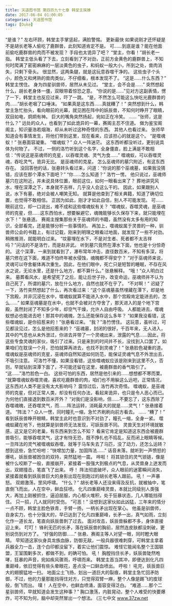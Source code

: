 ```yaml
---
title: 天道图书馆 第四百九十七章 韩堂主挨揍
date: 2017-06-04 01:00:05
categories: 天道图书馆
tags: [Duke]
---
```


“是谁？”
左右环顾，韩堂主手掌竖起，满脸警惕。 更新最快
如果说刚才还怀疑是不是胡长老等人偷吃了鹿群兽，此刻知道肯定不是。
可……到底是谁？能在他面前偷吃鹿群兽的肉而不被发现？
手段也太诡异了吧？
“堂主，你看！”胡长老一指。
韩堂主低头看了下去，立刻看到了不对劲，正前方金黄色的鹿群兽上，不知何时爬满了密密麻麻的一层淡黄色的虫子，和蚂蚁一般大小，所到之处，兽肉消失，只剩下骨头。
很显然，这两条腿，就是这玩意吞噬干净的。
这些虫子个头小，颜色又和烤熟的兽肉类似，不仔细看，根本发现不了。
“这是……什么东西？”
韩堂主愣住。
身为四星驯兽师，居然从未见过。
“堂主，会不会是……”
突然想起什么，胡长老身体一僵，双眼带着惊恐之意。
“你说的是……”见对方这副表情，愣了一下，韩堂主也反应过来，吓了一跳。
“是，不然怎么可能这么快吃光鹿群兽的肉……”胡长老咽了口唾沫。
“如果真是这东西……真就糟了！”
突然想到什么，韩堂主急忙抬头，看向眼前的光幕，就见困在阵中的妖辰兽，不知何时睁开了眼睛，双目如电，炯炯有神。
巨大的嘴角突然扬起，宛如正在冷笑。
……
“张师，这是什么？”
远处的众人，也看到了如此诡异的一幕，赛阁主忍不住道。
做为鉴宝阁阁主，知识量浩若烟海，却从未听过这种奇怪的东西。
其他人也看过来。
张师早知道会有事情发生，将他们带到这里，现在看来，应该担心的就是这个。
“是噬魂蚁！”
张悬面容凝重。
“噬魂蚁？”
众人一阵迷茫。
这东西听都没听过，更别说具体为何物了。
不过，一侧的洛竹听到这个名字，全身僵直，脸上满是不敢相信：“传说这是巫魂师的克星，以吞噬灵魂、灵气为食……”
噬魂蚁，可以吞噬灵魂，吞吃灵气，诡异无比。
是巫魂师的克星。
怎么巫魂师的墓穴附近，有这东西存在。
没回答他的话，张悬转头看过来，问道：“你说的那个巫魂墓，如果我没猜错，应该在那个潭水下面吧？”
“你……怎么知道？”
洛竹一愣。
他只说过，巫魂师墓穴在这附近，并未说具体位置，眼前这位，如何一眼看出来了？
葬地讲究风水，埋在深潭之下，本身就不吉祥，几乎没人会这么干的。
因此，如果跟别人说，水下有墓，绝对会被人嘲笑无知。
就算是他查到了相关典籍，知道了确切位置，也觉得不敢相信。
正因为如此，刚才才如此自信，别人不可能发现。
可……眼前这位，却一口说出，难不成和这些噬魂蚁有关？
“噬魂蚁，吞噬灵魂，是巫魂师的克星，但……这东西怕水，想要躲避它，魂魄能够长久保存下来，就只能埋在水下！”
张悬道。
赛阁主搜集那些关于巫魂师的书籍，虽然没有太多有用的知识，全部看完，还是能够分析一些事情的。
再加上，噬魂蚁属于灵兽的一种，驯兽师公会的书籍上，有过记载，刚来到明理之眼看过地面，就发现了一些不对劲。
稍微推测，就能明白过来。
“坟墓埋在水下，不是对生者、死者都不太吉祥吗？”问话的不是洛竹，而是赵非武。
听到墓穴竟然在潭水下面，他也是十分惊奇的。
这个深潭，一来到就看到了，瀑布常年冲击，直径数百米，不知有多深，将墓穴修在这下面，难道不怕终年被水侵蚀，魂魄都不得安宁？
“对于巫魂师来说，灵魂可以夺舍躯体再次重生。因此，在他们眼中，死亡只是短暂的睡眠，不存在风水之说，无论水里，还是什么地方，都不算什么。”
张悬解释。
“哦！”众人明白过来。
墓葬看风水，是希望死了之后，能让后世子孙，改变命运，巫魂师并不认为自己死了，所谓的墓穴，放在什么地方，自然也就不在乎了。
“不对啊！”
迟疑了一下，洛竹突然想起了什么，再次看过来：“这个巫魂墓虽然埋藏在潭下，却是地下宫殿，并非沉浸在水中，噬魂蚁就算不能进入水中，那个宫殿肯定能进去的，怎么……”
如果巫魂墓是在水中，也就不会被对方夺舍了，那天进入的是个地下宫殿，虽然封闭了不知多少年，却空气干燥，允许人自由呼吸。
人都能进去，噬魂蚁想必也能进去吧！那其中的魂魄，怎么还能保存这么多年？
“如果我没看错，这些噬魂蚁，是你招惹来的！”张悬看过来。
“我？”洛竹愣住。
这玩意，虽听过，可见都没见过，怎么是他招惹来的？
“巫魂墓，封闭的很好，千百年来，无人进入，其中的气息也从未外泄过，你进去并带了一个灵魂出来，泄露的气息……因此，将这些专食灵魂的家伙，吸引了过来。只是来到的时间并不长，没找到入口罢了。如果咱们在耽误一个月，恐怕就算再进去，也找不到灵魂了！”
张悬脸色凝重的道。
噬魂蚁是巫魂师的克星，巫魂师自然知道如何防范，能保证灵魂气息不外泄出去，不吸引注意。
可洛竹不懂，如果没看错，这些噬魂蚁应该是刚来到这里不久，否则，早就钻到深潭下面了，不可能还留在这里，被鹿群兽的香气吸引了。
“这……”洛竹脸色一白。
这些可怕的东西，居然是他引来的……想想都不寒而栗。
“就算噬魂蚁吞噬灵魂，喜欢吃鹿群兽的肉，咱们也不用躲这么远吧，正常情况，这东西对人类不是没有太大影响吗？
震惊过后，洛竹再次奇怪。
噬魂蚁，是巫魂师的克星，但对正常人类，却没有任何办法，看起来诡异，也只是令人恶心而已。
为何他们直接退到数百米开外？
“对我们是没影响，但……不要忘了，这东西除了吞噬魂魄，还吞噬灵气，而……阵法运转，消耗最大的就是……灵气！”
张悬接着道。
“阵法？”
众人一愣，同时瞳孔一缩，急忙齐刷刷向前方看去。
……
“糟了！”
看到妖辰兽睁开眼睛，韩堂主此时也意识到不对劲了，瞳孔一缩，全身一紧。
噬魂蚁藏在地下，他就算是驯兽师无法发现，可妖辰兽不同。
灵兽天生对环境就敏感，这又是它的老巢，有东西来到怎么不知？
看来它肯定是知道这东西会被鹿群兽吸引，能够吞噬灵气，这才有恃无恐，既不挣扎也不捣乱，反而闭上眼睛等候。
一旦阵法的灵气被噬魂蚁吞噬，就等于马车失去了马匹，没了动力，还怎么运转？
想到这些，急忙吩咐：“快增加力量，加固阵法……”
话音未落，就听到一声愤怒的爆吼，妖辰兽被困住的双持，突然猛地一震。
哗啦！
将其锁住的灵气锁链，像是被什么咬断了一般，直接崩开，紧接着一股强大到极点的气息，从灵兽身上迸发而出，双翅撞击，笔直飞了出来。
呼！
阵法彻底破坏，众人眼前的迷雾瞬间消失，紧接着就看到妖辰兽巨大的身影出现在刚跑过的胡长老等人跟前。
吼！
一声暴怒。
双翅激荡，罡风呼啸。
“什么？”
胡长老等人还没来得及反抗，就被抽中，笔直倒飞而出，人在空中，鲜血狂喷。
化凡四重巅峰灵兽，本就比同级别人类强大，再加上刚被抓住，逼迫屈服，内心郁火堆积，处于狂暴状态，几人哪能挡得住。
只一招，几人就同时受伤。
“可恶！”
没想到这家伙如此凶猛，三年来的情分一点不顾，韩堂主脸色铁青，手臂一扬，一柄长矛出现在掌心。
他虽是驯兽师，自身实力，也十分强大的，早已达到了化凡四重巅峰，长矛一出，真气如雨，立刻化作一道长龙，笔直向妖辰兽刺了过去。
面对攻击，妖辰兽躲都不多，身体直接迎上来。
叮叮！
锋利无匹的长矛，落在妖辰兽的胸前，居然连皮肤都没刺破，更别说伤到对方了。
“好强的防御……”
张悬、赛阁主等人对望一眼，同时瞪大眼睛。
早知道这家伙身具龙族血脉，防御无敌，一般兵器很难刺穿，可韩堂主拿着兵器全力一击，连个白印都没留下，着实让他们震惊。
难怪它能闻名整个王国联盟，王室围剿多次，都做不到，的确可怕。
吼！
胸膛挡住长矛，妖辰兽陡然咆哮，狂暴的声音，宛如疾风骤雨，呼啸而来。
韩堂主首当其冲，即便达到化凡四重巅峰，依旧觉得有些头晕眼花，差点没一口鲜血喷出。
呼啦！
吼完，妖辰兽巨大的翅膀猛地一扫。
地面尘土飞扬，划出一道巨大的裂痕，韩堂主急忙回矛防御，不过，他的力量那能挡得住对方，只觉得双臂一麻，整个人像是踢飞的皮球般，倒飞而出。
噗！
人在空中，也鲜血喷涌，面容变得泛白。
“难道……那个二星驯兽师，早就知道会发生这种事？”
胸口激荡，内脏晃动，整个人难受的快要爆炸，可不知为何，脑中却突然冒出一个想法。
(三七中文 www.37zw.net
